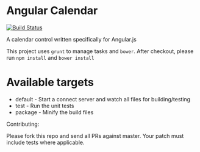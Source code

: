 Angular Calendar
================

[![Build Status](https://travis-ci.org/lord2800/angular-calendar.png?branch=master)](https://travis-ci.org/lord2800/angular-calendar)

A calendar control written specifically for Angular.js

This project uses `grunt` to manage tasks and `bower`. After checkout, please run `npm install` and `bower install`

Available targets
=================

* default - Start a connect server and watch all files for building/testing
* test - Run the unit tests
* package - Minify the build files

Contributing:

Please fork this repo and send all PRs against master. Your patch must include tests where applicable.